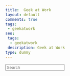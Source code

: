 ```yaml
---
title:  Geek at Work
layout: default
comments: true
tags:
 - geekatwork
seo:
 tags:
  - geekatwork
 description: Geek at Work
type: dummy
---
```


<div class="ui basic segment center aligned">
    <div class="ui big icon input transperent" style="width: 75%;">
        <input type="text" id="search-box" name="query" placeholder="Search">
        <i class="search red icon"></i>
    </div>
</div>

<div class="ui basic very padded segment">
    <div class="ui four stackable cards doubling" id="search-results"></div>
</div>

<script>
  {% assign posts = site.categories['geekatwork'] %}
  window.store = {
    {% for post in posts %}
      "{{ post.url | slugify }}": {
        "title": "{{ post.title | xml_escape }}",
        "tags": {{ post.tags | jsonify }},
        "date": "{{ post.date | date: '%B %d, %Y' }}",
        "content": {{ post.content | strip_html | strip_newlines | jsonify }},
        "url": "{{ post.url | xml_escape }}",
        "img": "{{ post.img }}",
        "description": "{{ post.seo.description | slice: 0, 80 }}"
      }
      {% unless forloop.last %},{% endunless %}
    {% endfor %}
  };
  window.all_posts = [
    {% for post in posts %}
      {
        "ref": "{{ post.url | slugify }}",
        "title": "{{ post.title | xml_escape }}",
        "tags": {{ post.tags | jsonify }},
        "date": "{{ post.date | date: '%B %d, %Y' }}",
        "content": {{ post.content | strip_html | strip_newlines | jsonify }},
        "url": "{{ post.url | xml_escape }}",
        "img": "{{ post.img }}",
        "description": "{{ post.seo.description | slice: 0, 80 }}"
      }
      {% unless forloop.last %},{% endunless %}
    {% endfor %}
  ];
</script>
